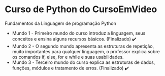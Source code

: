# Curso de Python do CursoEmVideo
Fundamentos da Linguagem de programação Python
  * Mundo 1 - Primeiro mundo do curso introduz a linguagem, seus conceitos e ensina alguns recursos básicos. (Finalizado) ✔️
  * Mundo 2 - O segundo mundo apresenta as estruturas de repetição, muito importantes para qualquer linguagem, o professor explica sobre os comandos if, else, for e while e suas usabilidades.
  * Mundo 3 - Terceiro mundo do curso explica as estruturas de dados, funções, módulos e tratamento de erros. (Finalizado) ✔️